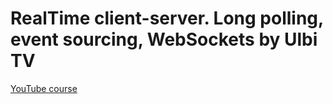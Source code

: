 # RealTime client-server. Long polling, event sourcing, WebSockets by Ulbi TV

[YouTube course](https://www.youtube.com/watch?v=o43iiH4kGqg)
